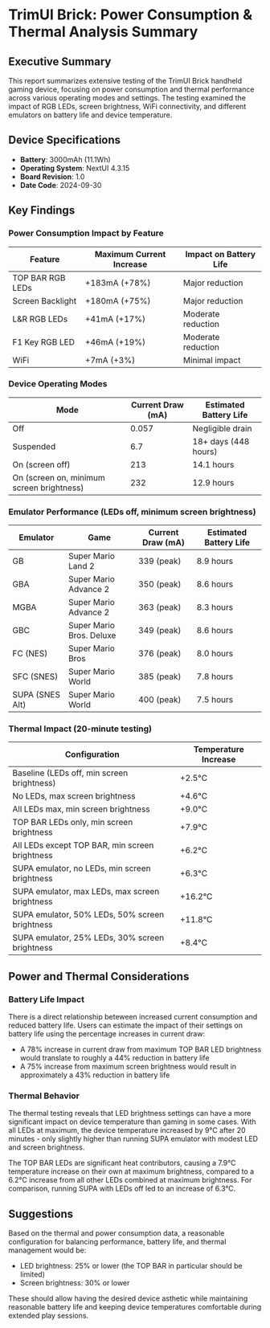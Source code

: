 # TrimUI Brick: Power Consumption & Thermal Analysis Summary

## Executive Summary

This report summarizes extensive testing of the TrimUI Brick handheld gaming device, focusing on power consumption and thermal performance across various operating modes and settings. The testing examined the impact of RGB LEDs, screen brightness, WiFi connectivity, and different emulators on battery life and device temperature.

## Device Specifications
- **Battery**: 3000mAh (11.1Wh)
- **Operating System**: NextUI 4.3.15
- **Board Revision**: 1.0
- **Date Code**: 2024-09-30

## Key Findings

### Power Consumption Impact by Feature

| Feature | Maximum Current Increase | Impact on Battery Life |
|---------|--------------------------|------------------------|
| TOP BAR RGB LEDs | +183mA (+78%) | Major reduction |
| Screen Backlight | +180mA (+75%) | Major reduction |
| L&R RGB LEDs | +41mA (+17%) | Moderate reduction |
| F1 Key RGB LED | +46mA (+19%) | Moderate reduction |
| WiFi | +7mA (+3%) | Minimal impact |

### Device Operating Modes

| Mode | Current Draw (mA) | Estimated Battery Life |
|------|-------------------|------------------------|
| Off | 0.057 | Negligible drain |
| Suspended | 6.7 | 18+ days (448 hours) |
| On (screen off) | 213 | 14.1 hours |
| On (screen on, minimum screen brightness) | 232 | 12.9 hours |

### Emulator Performance (LEDs off, minimum screen brightness)

| Emulator | Game | Current Draw (mA) | Estimated Battery Life |
|----------|------|-------------------|------------------------|
| GB | Super Mario Land 2 | 339 (peak) | 8.9 hours |
| GBA | Super Mario Advance 2 | 350 (peak) | 8.6 hours |
| MGBA | Super Mario Advance 2 | 363 (peak) | 8.3 hours |
| GBC | Super Mario Bros. Deluxe | 349 (peak) | 8.6 hours |
| FC (NES) | Super Mario Bros | 376 (peak) | 8.0 hours |
| SFC (SNES) | Super Mario World | 385 (peak) | 7.8 hours |
| SUPA (SNES Alt) | Super Mario World | 400 (peak) | 7.5 hours |

### Thermal Impact (20-minute testing)

| Configuration | Temperature Increase |
|---------------|---------------------|
| Baseline (LEDs off, min screen brightness) | +2.5°C |
| No LEDs, max screen brightness | +4.6°C |
| All LEDs max, min screen brightness | +9.0°C |
| TOP BAR LEDs only, min screen brightness | +7.9°C |
| All LEDs except TOP BAR, min screen brightness | +6.2°C |
| SUPA emulator, no LEDs, min screen brightness | +6.3°C |
| SUPA emulator, max LEDs, max screen brightness | +16.2°C |
| SUPA emulator, 50% LEDs, 50% screen brightness | +11.8°C |
| SUPA emulator, 25% LEDs, 30% screen brightness | +8.4°C |

## Power and Thermal Considerations

### Battery Life Impact
There is a direct relationship beteween increased current consumption and reduced battery life. Users can estimate the impact of their settings on battery life using the percentage increases in current draw:

- A 78% increase in current draw from maximum TOP BAR LED brightness would translate to roughly a 44% reduction in battery life
- A 75% increase from maximum screen brightness would result in approximately a 43% reduction in battery life

### Thermal Behavior
The thermal testing reveals that LED brightness settings can have a more significant impact on device temperature than gaming in some cases. With all LEDs at maximum, the device temperature increased by 9°C after 20 minutes - only slightly higher than running SUPA emulator with modest LED and screen brightness.

The TOP BAR LEDs are significant heat contributors, causing a 7.9°C temperature increase on their own at maximum brightness, compared to a 6.2°C increase from all other LEDs combined at maximum brightness. For comparison, running SUPA with LEDs off led to an increase of 6.3°C.

## Suggestions

Based on the thermal and power consumption data, a reasonable configuration for balancing performance, battery life, and thermal management would be:

- LED brightness: 25% or lower (the TOP BAR in particular should be limited)
- Screen brightness: 30% or lower

These should allow having the desired device asthetic while maintaining reasonable battery life and keeping device temperatures comfortable during extended play sessions.


